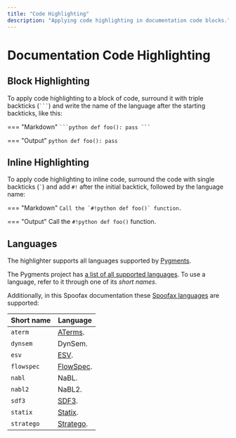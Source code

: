 ```yaml
---
title: "Code Highlighting"
description: "Applying code highlighting in documentation code blocks."
---
```


# Documentation Code Highlighting

## Block Highlighting
To apply code highlighting to a block of code, surround it with triple backticks (`` ``` ``) and write the name of the language after the starting backticks, like this:

=== "Markdown"
    ````
    ```python
    def foo():
        pass
    ```
    ````

=== "Output"
    ```python
    def foo():
        pass
    ```


## Inline Highlighting
To apply code highlighting to inline code, surround the code with single backticks (`` ` ``) and add `` #! `` after the initial backtick, followed by the language name:

=== "Markdown"
    ````
    Call the `#!python def foo()` function.
    ````

=== "Output"
    Call the `#!python def foo()` function.


## Languages
The highlighter supports all languages supported by [Pygments](https://pygments.org/).

The Pygments project has [a list of all supported languages](https://pygments.org/docs/lexers/). To use a language, refer to it through one of its _short names_.

Additionally, in this Spoofax documentation these [Spoofax languages](https://github.com/metaborg/metaborg-pygments) are supported:

| Short name    | Language                                         |
| ------------- | ------------------------------------------------ |
| `aterm`       | [ATerms](../../reference/stratego/terms.md).    |
| `dynsem`      | DynSem.                                          |
| `esv`         | [ESV](../../reference/editor-services/esv.md).  |
| `flowspec`    | [FlowSpec](../../reference/flowspec/index.md).  |
| `nabl`        | NaBL.                                            |
| `nabl2`       | NaBL2.                                           |
| `sdf3`        | [SDF3](../../reference/sdf3/index.md).        |
| `statix`      | [Statix](../../reference/statix/index.md).      |
| `stratego`    | [Stratego](../../reference/stratego/index.md).  |
